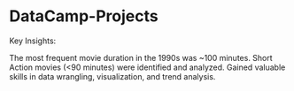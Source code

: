 # DataCamp-Projects
Key Insights:

The most frequent movie duration in the 1990s was ~100 minutes.
Short Action movies (<90 minutes) were identified and analyzed.
Gained valuable skills in data wrangling, visualization, and trend analysis.
